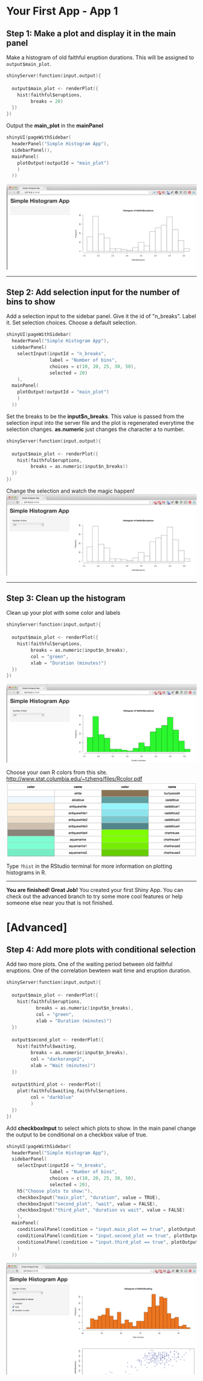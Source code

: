 # Your First App - App 1

## Step 1: Make a plot and display it in the main panel

Make a histogram of old faithful eruption durations. This will be assigned to `output$main_plot`.
```s
shinyServer(function(input,output){

  output$main_plot <- renderPlot({  
    hist(faithful$eruptions,
         breaks = 20)  
  })
})
```

Output the **main_plot** in the **mainPanel**
```s
shinyUI(pageWithSidebar(
  headerPanel("Simple Histogram App"),
  sidebarPanel(),
  mainPanel(
    plotOutput(outputId = "main_plot")
    )
  ))
```

![step1](www/step_1.png?raw=true)

----
## Step 2: Add selection input for the number of bins to show

Add a selection input to the sidebar panel. Give it the id of "n_breaks". Label it. Set selection choices. Choose a default selection.
```s
shinyUI(pageWithSidebar(
  headerPanel("Simple Histogram App"),
  sidebarPanel(
    selectInput(inputId = "n_breaks",
                label = "Number of bins",
                choices = c(10, 20, 25, 30, 50),
                selected = 20)
    ),
  mainPanel(
    plotOutput(outputId = "main_plot")
    )
  ))
```

Set the breaks to be the **input$n_breaks**. This value is passed from the selection input into the server file and the plot is regenerated everytime the selection changes. **as.numeric** just changes the character a to number. 
```s
shinyServer(function(input,output){

  output$main_plot <- renderPlot({  
    hist(faithful$eruptions,
         breaks = as.numeric(input$n_breaks))  
  })
})
```

Change the selection and watch the magic happen!
![step2](www/step_2.png?raw=true)

----
## Step 3: Clean up the histogram

Clean up your plot with some color and labels
```s
shinyServer(function(input,output){

  output$main_plot <- renderPlot({  
    hist(faithful$eruptions,
         breaks = as.numeric(input$n_breaks),
         col = "green",
         xlab = "Duration (minutes)")  
  })
})
```

![step3](www/step_3.png?raw=true)

Choose your own R colors from this site. 
http://www.stat.columbia.edu/~tzheng/files/Rcolor.pdf
![colors](www/R_colors.png?raw=true)

Type `?hist` in the RStudio terminal for more information on plotting histograms in R.

----

**You are finished! Great Job!** You created your first Shiny App. You can check out the advanced branch to try some more cool features or help someone else near you that is not finished. 

# [Advanced]
## Step 4: Add more plots with conditional selection

Add two more plots. One of the waiting period between old faithful eruptions. One of the correlation bewteen wait time and eruption duration.
```s
shinyServer(function(input,output){

  output$main_plot <- renderPlot({  
    hist(faithful$eruptions,
           breaks = as.numeric(input$n_breaks),
           col = "green",
           xlab = "Duration (minutes)")  
  })
  
  output$second_plot <- renderPlot({
    hist(faithful$waiting,
         breaks = as.numeric(input$n_breaks),
         col = "darkorange2",
         xlab = "Wait (minutes)")
  })
  
  output$third_plot <- renderPlot({
    plot(faithful$waiting,faithful$eruptions,
         col = "darkblue"
         )
  })
})
```

Add **checkboxInput** to select which plots to show. In the main panel change the output to be conditional on a checkbox value of true.
```s
shinyUI(pageWithSidebar(
  headerPanel("Simple Histogram App"),
  sidebarPanel(
    selectInput(inputId = "n_breaks",
                label = "Number of bins",
                choices = c(10, 20, 25, 30, 50),
                selected = 20),
    h5("Choose plots to show:"),
    checkboxInput("main_plot", "duration", value = TRUE),
    checkboxInput("second_plot", "wait", value = FALSE),
    checkboxInput("third_plot", "duration vs wait", value = FALSE)
    ),
  mainPanel(
    conditionalPanel(condition = "input.main_plot == true", plotOutput(outputId = "main_plot")),
    conditionalPanel(condition = "input.second_plot == true", plotOutput(outputId = "second_plot")),
    conditionalPanel(condition = "input.third_plot == true", plotOutput(outputId = "third_plot"))
    )
  ))
```

![step4](www/step_4.png?raw=true)
